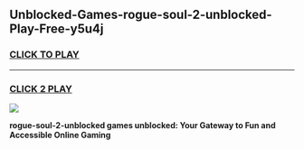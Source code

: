 
## Unblocked-Games-rogue-soul-2-unblocked-Play-Free-y5u4j
<h3>
<a href="https://premium76.site?title=rogue-soul-2-unblocked&ref=20M">CLICK TO PLAY</a></h3>
<hr>

<h3>
<a href="https://premium76.site?title=rogue-soul-2-unblocked&ref=20M">CLICK 2 PLAY</a>
  
</h3>

<a href="https://premium76.site?title=rogue-soul-2-unblocked&ref=19M"><img src="https://clearcache.store/games.png"></a>


**rogue-soul-2-unblocked games unblocked: Your Gateway to Fun and Accessible Online Gaming**
